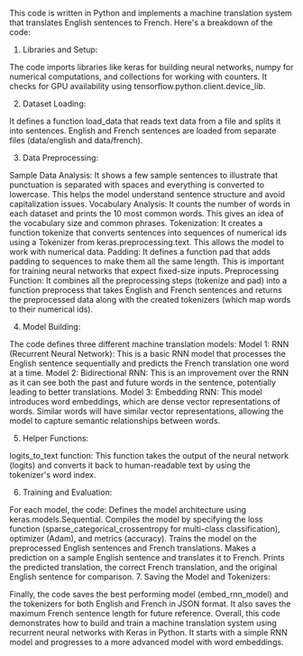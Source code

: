 This code is written in Python and implements a machine translation system that translates English sentences to French. Here's a breakdown of the code:

1. Libraries and Setup:

The code imports libraries like keras for building neural networks, numpy for numerical computations, and collections for working with counters.
It checks for GPU availability using tensorflow.python.client.device_lib.

2. Dataset Loading:

It defines a function load_data that reads text data from a file and splits it into sentences.
English and French sentences are loaded from separate files (data/english and data/french).

3. Data Preprocessing:

Sample Data Analysis: It shows a few sample sentences to illustrate that punctuation is separated with spaces and everything is converted to lowercase. This helps the model understand sentence structure and avoid capitalization issues.
Vocabulary Analysis: It counts the number of words in each dataset and prints the 10 most common words. This gives an idea of the vocabulary size and common phrases.
Tokenization: It creates a function tokenize that converts sentences into sequences of numerical ids using a Tokenizer from keras.preprocessing.text. This allows the model to work with numerical data.
Padding: It defines a function pad that adds padding to sequences to make them all the same length. This is important for training neural networks that expect fixed-size inputs.
Preprocessing Function: It combines all the preprocessing steps (tokenize and pad) into a function preprocess that takes English and French sentences and returns the preprocessed data along with the created tokenizers (which map words to their numerical ids).

4. Model Building:

The code defines three different machine translation models:
Model 1: RNN (Recurrent Neural Network): This is a basic RNN model that processes the English sentence sequentially and predicts the French translation one word at a time.
Model 2: Bidirectional RNN: This is an improvement over the RNN as it can see both the past and future words in the sentence, potentially leading to better translations.
Model 3: Embedding RNN: This model introduces word embeddings, which are dense vector representations of words. Similar words will have similar vector representations, allowing the model to capture semantic relationships between words.

5. Helper Functions:

logits_to_text function: This function takes the output of the neural network (logits) and converts it back to human-readable text by using the tokenizer's word index.

6. Training and Evaluation:

For each model, the code:
Defines the model architecture using keras.models.Sequential.
Compiles the model by specifying the loss function (sparse_categorical_crossentropy for multi-class classification), optimizer (Adam), and metrics (accuracy).
Trains the model on the preprocessed English sentences and French translations.
Makes a prediction on a sample English sentence and translates it to French.
Prints the predicted translation, the correct French translation, and the original English sentence for comparison.
7. Saving the Model and Tokenizers:

Finally, the code saves the best performing model (embed_rnn_model) and the tokenizers for both English and French in JSON format. It also saves the maximum French sentence length for future reference.
Overall, this code demonstrates how to build and train a machine translation system using recurrent neural networks with Keras in Python. It starts with a simple RNN model and progresses to a more advanced model with word embeddings.
